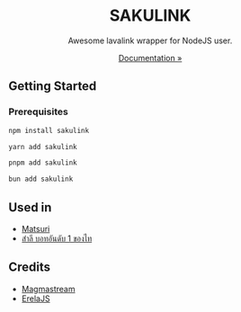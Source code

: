 <div align="center">
  <h1>SAKULINK</h1>
  <p>Awesome lavalink wrapper for NodeJS user.</p>
  
  <a href="https://sakulink.jirayu.net">Documentation »</a>
</div>

## Getting Started

### Prerequisites

```sh
npm install sakulink
```

```sh
yarn add sakulink
```

```sh
pnpm add sakulink
```

```sh
bun add sakulink
```

## Used in

- [Matsuri](https://discord.com/oauth2/authorize?client_id=1220138350933971035)
- [สำลี บอทอันดับ 1 ของไท](https://discord.com/oauth2/authorize?client_id=894638419383320577)

## Credits

- [Magmastream](https://github.com/Blackfort-Hosting/magmastream)
- [ErelaJS](https://github.com/MenuDocs/erela.js/)
